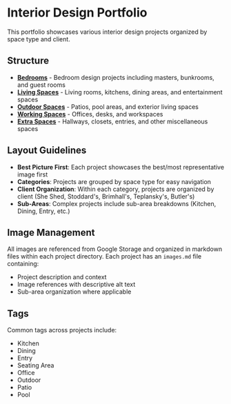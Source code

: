 # Interior Design Portfolio

This portfolio showcases various interior design projects organized by space type and client.

## Structure

- **[Bedrooms](bedrooms/)** - Bedroom design projects including masters, bunkrooms, and guest rooms
- **[Living Spaces](living_spaces/)** - Living rooms, kitchens, dining areas, and entertainment spaces
- **[Outdoor Spaces](outdoor_spaces/)** - Patios, pool areas, and exterior living spaces
- **[Working Spaces](working_spaces/)** - Offices, desks, and workspaces
- **[Extra Spaces](extra-spaces/)** - Hallways, closets, entries, and other miscellaneous spaces

## Layout Guidelines

- **Best Picture First**: Each project showcases the best/most representative image first
- **Categories**: Projects are grouped by space type for easy navigation
- **Client Organization**: Within each category, projects are organized by client (She Shed, Stoddard's, Brimhall's, Teplansky's, Butler's)
- **Sub-Areas**: Complex projects include sub-area breakdowns (Kitchen, Dining, Entry, etc.)

## Image Management

All images are referenced from Google Storage and organized in markdown files within each project directory. Each project has an `images.md` file containing:
- Project description and context
- Image references with descriptive alt text
- Sub-area organization where applicable

## Tags

Common tags across projects include:
- Kitchen
- Dining
- Entry
- Seating Area
- Office
- Outdoor
- Patio
- Pool
